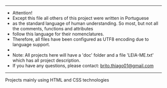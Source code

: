 ***
* Attention!
* Except this file all others of this project were written in Portuguese
* as the standard language of human understanding. So most, but not all the comments, functions and attributes
* follow this language for their nomenclatures.
* Therefore, all files have been configured as UTF8 encoding due to language support.
*
* Note: All projects here will have a 'doc' folder and a file 'LEIA-ME.txt' which has all project description. 
* If you have any questions, please contact: brito.thiago01@gmail.com
***

Projects mainly using HTML and CSS technologies